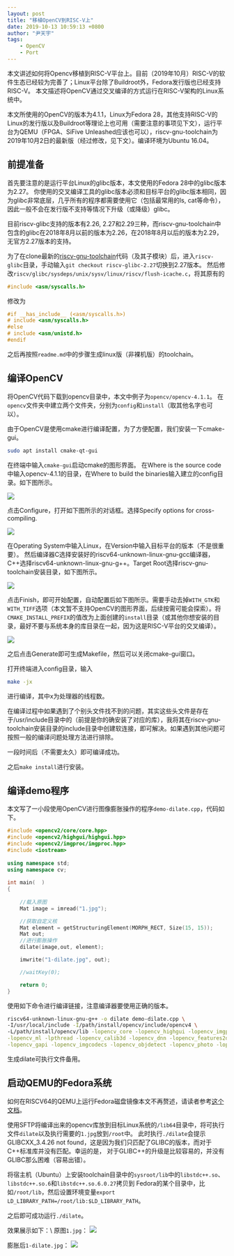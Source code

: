 ```yaml
---
layout: post
title: "移植OpenCV到RISC-V上"
date: 2019-10-13 10:59:13 +0800
author: "尹天宇"
tags:
    - OpenCV
    - Port
---
```


本文讲述如何将Opencv移植到RISC-V平台上。目前（2019年10月）RISC-V的软件生态已经较为完善了；Linux平台除了Buildroot外，Fedora发行版也已经支持RISC-V。
本文描述将OpenCV通过交叉编译的方式运行在RISC-V架构的Linux系统中。

本文所使用的OpenCV的版本为4.1.1，Linux为Fedora 28，其他支持RISC-V的Linux的发行版以及Buildroot等理论上也可用（需要注意的事项见下文），运行平台为QEMU（FPGA、SiFive Unleashed应该也可以），riscv-gnu-toolchain为2019年10月2日的最新版（经过修改，见下文）。编译环境为Ubuntu 16.04。

## 前提准备

首先要注意的是运行平台Linux的glibc版本，本文使用的Fedora 28中的glibc版本为2.27。
你使用的交叉编译工具的glibc版本必须和目标平台的glibc版本相同，因为glibc非常底层，几乎所有的程序都需要使用它（包括最常用的ls, cat等命令），因此一般不会在发行版不支持等情况下升级（或降级）glibc。

目前riscv-glibc支持的版本有2.26, 2.27和2.29三种，而riscv-gnu-toolchain中包含的glibc在2018年8月以前的版本为2.26，在2018年8月以后的版本为2.29，无官方2.27版本的支持。

为了在clone最新的[riscv-gnu-toolchain](https://github.com/riscv/riscv-gnu-toolchain)代码（及其子模块）后，进入`riscv-glibc`目录，手动输入`git checkout riscv-glibc-2.27`切换到2.27版本。
然后修改`riscv/glibc/sysdeps/unix/sysv/linux/riscv/flush-icache.c`，将其原有的
```c
#include <asm/syscalls.h>
```
修改为
```c
#if __has_include__ (<asm/syscalls.h>)
# include <asm/syscalls.h>
#else
# include <asm/unistd.h>
#endif
```
之后再按照`readme.md`中的步骤生成linux版（非裸机版）的toolchain。



## 编译OpenCV

将OpenCV代码下载到opencv目录中，本文中例子为`opencv/opencv-4.1.1`。
在`opencv`文件夹中建立两个文件夹，分别为`config`和`install`（取其他名字也可以）。

由于OpenCV是使用cmake进行编译配置，为了方便配置，我们安装一下cmake-gui。
```sh
sudo apt install cmake-qt-gui
```

在终端中输入`cmake-gui`启动cmake的图形界面。
在Where is the source code中输入opencv-4.1.1的目录，在Where to build the binaries输入建立的config目录。如下图所示。
<!--插入图片-->
![](/img/porting-opencv-1.png)

点击Configure，打开如下图所示的对话框。选择Specify options for cross-compiling.
<!--插入图片-->
![](/img/porting-opencv-2.png)

在Operating System中输入Linux，在Version中输入目标平台的版本（不是很重要）。
然后编译器C选择安装好的riscv64-unknown-linux-gnu-gcc编译器，C++选择riscv64-unknown-linux-gnu-g++。Target Root选择riscv-gnu-toolchain安装目录，如下图所示。
<!--插入图片-->
![](/img/porting-opencv-3.png)

点击Finish，即可开始配置，自动配置后如下图所示。需要手动去掉`WITH_GTK`和`WITH_TIFF`选项（本文暂不支持OpenCV的图形界面，后续按需可能会探索）。将`CMAKE_INSTALL_PREFIX`的值改为上面创建的`install`目录（或其他你想安装的目录，最好不要与系统本身的库目录在一起，因为这是RISC-V平台的交叉编译）。
<!--插入图片-->
![](/img/porting-opencv-4.png)

之后点击Generate即可生成Makefile，然后可以关闭cmake-gui窗口。

打开终端进入config目录，输入
```sh
make -jx
```
进行编译，其中x为处理器的线程数。

在编译过程中如果遇到了个别头文件找不到的问题，其实这些头文件是存在于/usr/include目录中的（前提是你的确安装了对应的库），我将其在riscv-gnu-toolchain安装目录的include目录中创建软连接，即可解决。如果遇到其他问题可按照一般的编译问题处理方法进行排除。

一段时间后（不需要太久）即可编译成功。

之后`make install`进行安装。

## 编译demo程序
本文写了一小段使用OpenCV进行图像膨胀操作的程序`demo-dilate.cpp`，代码如下。
```cpp
#include <opencv2/core/core.hpp>
#include <opencv2/highgui/highgui.hpp>
#include <opencv2/imgproc/imgproc.hpp>
#include <iostream>
 
using namespace std;
using namespace cv;
 
int main(  )
{
 
    //载入原图 
    Mat image = imread("1.jpg");

    //获取自定义核
    Mat element = getStructuringElement(MORPH_RECT, Size(15, 15));
    Mat out;
    //进行膨胀操作
    dilate(image,out, element);

    imwrite("1-dilate.jpg", out);

    //waitKey(0);

    return 0;
}

```

使用如下命令进行编译链接，注意编译器要使用正确的版本。
```sh
riscv64-unknown-linux-gnu-g++ -o dilate demo-dilate.cpp \
-I/usr/local/include -I/path/install/opencv/include/opencv4 \
-L/path/install/opencv/lib -lopencv_core -lopencv_highgui -lopencv_imgproc\
-lopencv_ml -lpthread -lopencv_calib3d -lopencv_dnn -lopencv_features2d -lopencv_flann\
-lopencv_gapi -lopencv_imgcodecs -lopencv_objdetect -lopencv_photo -lopencv_stiching -lopencv_videoio -lopencv_video
```

生成dilate可执行文件备用。


## 启动QEMU的Fedora系统
如何在RISCV64的QEMU上运行Fedora磁盘镜像本文不再赘述，请读者参考[这个文档](https://wiki.qemu.org/Documentation/Platforms/RISCV#Booting_64-bit_Fedora)。

使用SFTP将编译出来的opencv库放到目标Linux系统的`/lib64`目录中，将可执行文件`dilate`以及执行需要的`1.jpg`放到`/root`中。
此时执行`./dilate`会提示GLIBCXX_3.4.26 not found，这是因为我们只匹配了GLIBC的版本，而对于C++标准库并没有匹配。幸运的是，
对于GLIBC++的升级是比较容易的，并没有GLIBC那么困难（容易出错）。

将宿主机（Ubuntu）上安装toolchain目录中的`sysroot/lib`中的`libstdc++.so`、`libstdc++.so.6`和`libstdc++.so.6.0.27`拷贝到
Fedora的某个目录中，比如`/root/lib`，然后设置环境变量`export LD_LIBRARY_PATH=/root/lib:$LD_LIBRARY_PATH`。

之后即可成功运行`./dilate`。

效果展示如下：\\
原图`1.jpg`：
![](/img/porting-opencv-demo-1.jpg)

膨胀后`1-dilate.jpg`：
![](/img/porting-opencv-demo-1-dilate.jpg)




